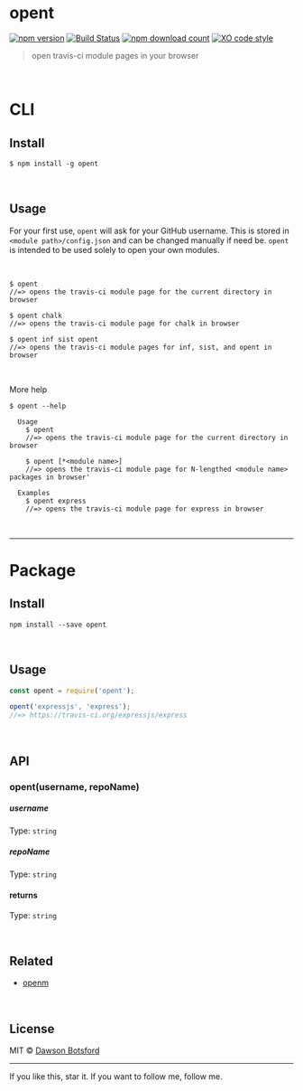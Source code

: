 # opent
[![npm version](https://img.shields.io/npm/v/opent.svg)](https://www.travis-ci.com/package/opent)
[![Build Status](https://travis-ci.org/dawsonbotsford/opent.svg?branch=master)](https://travis-ci.org/dawsonbotsford/opent)
[![npm download count](http://img.shields.io/npm/dm/opent.svg?style=flat)](http://travis-ci.org/opent)
[![XO code style](https://img.shields.io/badge/code_style-XO-5ed9c7.svg)](https://github.com/sindresorhus/xo)

> open travis-ci module pages in your browser

<br>

# CLI

## Install
```
$ npm install -g opent
```

<br>

## Usage

For your first use, `opent` will ask for your GitHub username. This is stored in `<module path>/config.json` and can be changed manually if need be. `opent` is intended to be used solely to open your own modules.

<br>

```
$ opent
//=> opens the travis-ci module page for the current directory in browser

$ opent chalk
//=> opens the travis-ci module page for chalk in browser

$ opent inf sist opent
//=> opens the travis-ci module pages for inf, sist, and opent in browser
```

<br>

More help
```
$ opent --help

  Usage
    $ opent
    //=> opens the travis-ci module page for the current directory in browser

    $ opent [*<module name>]
    //=> opens the travis-ci module page for N-lengthed <module name> packages in browser'

  Examples
    $ opent express
    //=> opens the travis-ci module page for express in browser
```

<br>

---
# Package

## Install
```
npm install --save opent
```

<br>

## Usage

```js
const opent = require('opent');

opent('expressjs', 'express');
//=> https://travis-ci.org/expressjs/express
```

<br>

## API

### opent(username, repoName)

##### username

Type: `string`

##### repoName

Type: `string`

#### returns

Type: `string`

<br>

## Related
* [openm](https://github.com/dawsonbotsford/openm)

<br>

## License

MIT © [Dawson Botsford](http://dawsonbotsford.com)


---
If you like this, star it. If you want to follow me, follow me.
